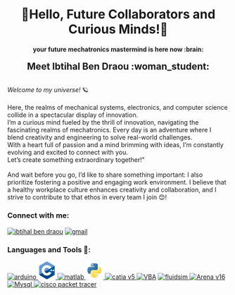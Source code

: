 
<h1 align="center">👋Hello, Future Collaborators and Curious Minds!👋</h1> 
<h4 align="center">
    your future mechatronics mastermind is here now :brain:
  
</h4>
<h2 align="center" style="margin: 0;">
    Meet Ibtihal Ben Draou :woman_student: <br>  
</h2>

<br>*_Welcome to my universe!_*  :ringed_planet: <br>
<br>
Here, the realms of mechanical systems, electronics, and computer science collide in a spectacular display of innovation. <br>
I’m a curious mind fueled by the thrill of innovation, navigating the fascinating realms of mechatronics. Every day is an adventure where I blend creativity and engineering to solve real-world challenges.<br> With a heart full of passion and a mind brimming with ideas, I’m constantly evolving and excited to connect with you. <br>Let’s create something extraordinary together!"  
<br>And wait before you go,  I’d like to share something important: I also prioritize fostering a positive and engaging work environment. I believe that a healthy workplace culture enhances creativity and collaboration, and I strive to contribute to that ethos in every team I join  :blush:!

<h3 align="left">Connect with me:</h3>
<p align="left">
<a href="https://www.linkedin.com/in/ibtihal-ben-draou-0a6330262/" target="blank"><img align="center" src="https://raw.githubusercontent.com/rahuldkjain/github-profile-readme-generator/master/src/images/icons/Social/linked-in-alt.svg" alt="ibtihal ben draou" height="30" width="40" /></a> <a href="https://ibtihalbm02@gmail.com/" target="_blank" rel="noreferrer"> <img align="center" src="https://user-images.githubusercontent.com/54618801/63845533-ac1b0f80-c9bc-11e9-9d37-e2e03e4d2aee.png" alt="gmail" width="40" height="40"/></a>
</p>

<h3 align="left"> Languages and Tools 🧰:</h3>
<p align="left"> <a href="https://www.arduino.cc/" target="_blank" rel="noreferrer"> <img src="https://cdn.worldvectorlogo.com/logos/arduino-1.svg" alt="arduino" width="40" height="40"/>  </a>  <a href="https://www.w3schools.com/cpp/" target="_blank" rel="noreferrer"> <img src="https://raw.githubusercontent.com/devicons/devicon/master/icons/cplusplus/cplusplus-original.svg" alt="cplusplus" width="40" height="40"/>  </a> <a href="https://www.mathworks.com/" target="_blank" rel="noreferrer"> <img src="https://upload.wikimedia.org/wikipedia/commons/2/21/Matlab_Logo.png" alt="matlab" width="40" height="40"/> </a>  <a href="https://www.python.org" target="_blank" rel="noreferrer"> <img src="https://raw.githubusercontent.com/devicons/devicon/master/icons/python/python-original.svg" alt="python" width="40" height="40"/> <a href="https://www.3ds.com/products/catia"_blank" rel="noreferrer"> <img src="https://user-images.githubusercontent.com/17025808/181291304-c0eac5d9-719c-4bfc-95fa-66a78cead360.svg" alt="catia v5" width="40" height="40"/> </a> <a href="https://learn.microsoft.com/fr-fr/office/vba/api/overview/excel"_blank" rel="noreferrer"> <img src="https://logowik.com/content/uploads/images/6668-.webp" alt="VBA" width="50" height="40"/></a> <a href="https://www.festo.com/fr/fr/e/enseignement-technique/outils-numeriques/simulation-virtuelle-et-modelisation/fluidsim-id_1663056/"_blank" rel="noreferrer"> <img src="https://eusupplies.com/wp-content/uploads/overlay_58662987cd8c07e12425f3dc22468866.jpg" alt="fluidsim" width="40" height="40"/> </a>  <a href=""> <img src="https://indsoftwares.com/cdn/shop/files/2_0b335682-032e-4386-95c8-aea4bfbdf2bc.png?v=1715733611" alt="Arena v16" width="40" height="40"/>  <a href="https://www.mysql.com" target="_blank" rel="noreferrer"> <img src="https://encrypted-tbn0.gstatic.com/images?q=tbn:ANd9GcRukCGraDfZwDeQh526rqVytWMgt7OoWpGQT3_71xGUn7buWFs7K53OpC4CZwR3YFzHFFk&usqp=CAU" alt="Mysql" width="40" height="40"/>  </a> <a href="https://www.netacad.com/fr/cisco-packet-tracer" target="_blank" rel="noreferrer"> <img src="https://encrypted-tbn0.gstatic.com/images?q=tbn:ANd9GcS6X13p44SpCheQhUvzbWamOw3O_AQRMoG2TrjeqdwooyxTB-0wzy9DZoaXrWJUChhlPi0&usqp=CAU" alt="cisco packet tracer" width="40" height="40"/>  </a> </p>


<!---
ibtihal-ben-draou/ibtihal-ben-draou is a ✨ special ✨ repository because its `README.md` (this file) appears on your GitHub profile.
You can click the Preview link to take a look at your changes.
--->
